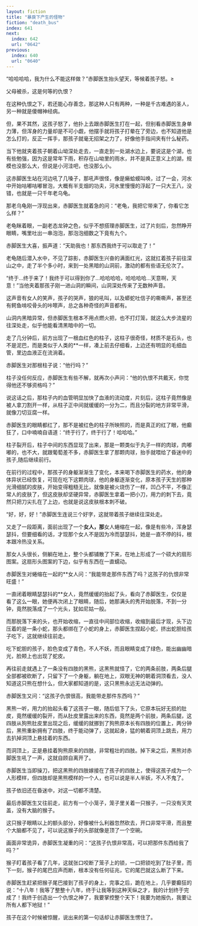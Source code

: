 ```yaml
---
layout: fiction
title: "暴戾下产生的怪物"
fiction: "death_bus"
index: 641
next:
  index: 642
  url: "0642"
previous:
  index: 640
  url: "0640"
---
```

“哈哈哈哈，我为什么不能这样做？”赤脚医生抬头望天，等候着孩子怒。≥

父母被杀，这是何等的仇恨？

在这种仇恨之下，若还能心存善念，那这种人只有两种，一种是千古难遇的圣人，另一种就是傻帽神经病。

但，果不其然，这孩子怒了，他扑上去跟赤脚医生打在一起，但别看赤脚医生身单力薄，但浑身的力量却是不可小觑，他摆手就将孩子打晕在了旁边，也不知道他是怎么打的，反正一挥手，那孩子就毫无招架之力了，好像他手指间夹有什么秘药。

当下他就夹着孩子朝着山坳深处走去，一直走到一处湖水边上，要说这是个湖，也有些勉强，因为这是常年下雨，积存在山坳里的雨水，并不是真正意义上的湖，规模也没那么大，但说是小河洼吧，也没那么小。

这赤脚医生站在河边吼了几嗓子，那吼声很怪，像是癞蛤蟆叫唤，过了一会，河水中开始咕嘟咕嘟冒泡，大概有半支烟的功夫，河水里慢慢的浮起了一只大王八，没错，也就是一只千年老乌龟。

那老乌龟刚一浮现出来，赤脚医生就着急的问：“老龟，我把它带来了，你看它怎么样？”

老龟眯着眼，一副老态龙钟之色，似乎不想搭理赤脚医生，过了片刻后，忽然睁开眼睛，嘴里吐出一串泡泡，那泡泡细数之下竟有九个。

赤脚医生大喜，振声道：“天助我也！那东西我终于可以取走了！”

老龟随后潜入水中，不见了踪影，赤脚医生兴奋的满面红光，这就扛着孩子前往深山之中，走了半个多小时，来到一处黑暗的山洞前，激动的都有些语无伦次了。

“终于...终于来了！我终于可以得到你了...哈哈哈哈，哈哈哈哈...天意啊，天意！”当他夹着那孩子刚一进山洞的瞬间，山洞深处传来了无数种声音。

这声音有女人的笑声，孩子的哭声，狼的吼叫，以及蟒蛇吐信子的嘶嘶声，甚至还有鳄鱼啃咬骨头的咔嚓声，总之各种奇怪的声音都有。

山洞内黑暗异常，但赤脚医生根本不用点燃火把，也不打灯笼，就这么大步流星的往深处走，似乎他能看清黑暗中的一切。

走了几分钟后，前方出现了一根血红色的柱子，这柱子很奇怪，材质不是石头，也不是泥巴，而是类似于人类的**一样，凑上前去仔细看，上边还有明显的毛细血管，里边血液正在流淌着。

赤脚医生对那根柱子说：“他行吗？”

柱子没任何反应，赤脚医生有些不解，就再次小声问：“他的仇恨不共戴天，你觉得他还不够资格吗？”

说这话之后，那柱子内的血管明显加快了血液的流动度，片刻后，这柱子竟然像是被人拿刀割开一样，从柱子正中间就缓缓的一分为二，而且分裂的地方非常平滑，就像刀切豆腐一样。

赤脚医生的眼睛都红了，那不是被红色的柱子所映照的，而是真正的红了眼，他癫狂了，口中喃喃自语道：“终于行了，终于行了！哈哈哈。”

柱子裂开后，柱子中间的东西显现了出来，那是一颗类似于丸子一样的肉球，肉嘟嘟的，也不大，就跟葡萄差不多，赤脚医生拿了那颗肉球，抬手就喂给了昏迷中的孩子,随后继续前行。

在前行的过程中，那孩子的身躯渐渐生了变化，本来喝下赤脚医生的药水，他的身体异状已经恢复，可现在吃下这颗肉球，他的身躯逐渐变化，原本孩子天生的那种光滑细腻的皮肤，开始变得粗糙无比，就像是被火烧伤了一样，凹凸不平，不像正常人的皮肤了，但这皮肤却坚硬异常，赤脚医生拿着一把小刀，用力的刺下去，竟然只把刀尖扎在了上边，也就是说这皮肤根本刺不破。

“好，好，好！”赤脚医生连说三个好字，这就带着孩子继续往深处走。

又走了一段距离，面前出现了一个**女人，那**女人蜷缩在一起，像是有些冷，浑身瑟瑟抖，但要细看的话，才现那个女人不是因为冷而瑟瑟抖，她是一直不停的抖，根本跟冷热没关系。

那女人头很长，侧躺在地上，整个头都铺散了下来，在地上形成了一个硕大的扇形图案。这扇形头图案的下边，似乎有东西在一直蠕动。

赤脚医生对蜷缩在一起的**女人问：“我能带走那件东西了吗？这孩子的仇恨非常旺盛！”

一直闭着眼睛瑟瑟抖的**女人，竟然缓缓的抬起了头，看向了赤脚医生，仅仅是看了这么一眼，她便再次闭上了眼睛，随后，她那满头的秀开始脱落，不到一分钟，竟然脱落成了一个光头，犹如尼姑一般。

而那脱落下来的头，也开始收缩，一直往中间部位收缩，收缩到最后才现，头下边压着的是一条小蛇，那头都绑在了小蛇的身上，赤脚医生捏起小蛇，挤出蛇胆给孩子吃下，这就继续往前走。

吃下蛇胆的孩子，脸色变成了青色，不人不妖，而且眼睛变成了绿色，能出幽幽暗光，脸颊上也出现了蛇皮。

再往前走就遇上了一条没有四肢的黑熊，这黑熊就怪了，它的两条前肢，两条后腿全部都被砍断了，只留下了一个身躯，躺在地上，双眼无神的朝着洞顶看去，没人知道这只熊在想什么，但大家都知道的是，这只黑熊永远无法动弹的。

赤脚医生又问：“这孩子仇恨很高，我能带走那件东西吗？”

黑熊一听，用力的抬起头看了这孩子一眼，随后低下了头，它原本玩好无损的肚皮，竟然缓缓的裂开，而从肚皮里露出来的东西，竟然是两个前肢，两条后腿，这四肢从狗熊肚皮里出现之后，缓缓的就挪到了狗熊原本长有四肢的位置上，两分钟后，黑熊重新拥有了四肢，终于能动弹了，这就起身，猛的朝着洞顶上跳去，用力去扒掉洞顶上悬挂着的东西。

而洞顶上，正是悬挂着狗熊原来的四肢，非常粗壮的四肢。掉下来之后，黑熊对赤脚医生吼了一声，这就自顾自离开了。

赤脚医生当即操刀，把这黑熊的四肢嫁接在了孩子的四肢上，使得这孩子成为一个人形模样，但四肢却是黑熊模样的一个人，也可以说是半人半妖，不人不鬼了。

孩子依旧还在昏迷中，对这一切都不清楚。

最后赤脚医生又往前走，前方有一个小笼子，笼子里关着一只猴子，一只没有天灵盖，没有大脑的猴子。

这只猴子眼睛以上的额头部分，好像被什么利器忽然砍去，开口非常平滑，而且整个大脑都不见了，可以说这猴子的头部就像是顶了一个空碗。

画面非常诡异，赤脚医生凝重的问：“这孩子仇恨非常高，可以把那件东西给我了吗？”

猴子盯着孩子看了几年，这就张口咬断了笼子上的锁，一口把锁吃到了肚子里，而下一刻，猴子的尾巴应声而断，根本没有任何征兆，它的尾巴就这么断了下来。

赤脚医生赶紧把猴子尾巴接到了孩子的身上，完事之后，跪在地上，几乎要癫狂的说：“十八年！我等了整整十八年，终于让我等到这种天纵之才，我的计划终于完成了！我终于创造出一个仇恨之神了，我要掌控整个天下！我要为她报仇，我要让所有人都下地狱！”

孩子在这个时候被惊醒，说出来的第一句话却让赤脚医生愣住了。